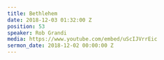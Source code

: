 ```yaml
---
title: Bethlehem
date: 2018-12-03 01:32:00 Z
position: 53
speaker: Rob Grandi
media: https://www.youtube.com/embed/uScIJVrrEic
sermon_date: 2018-12-02 00:00:00 Z
---
```


